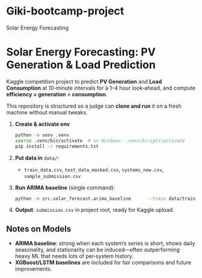 # Giki-bootcamp-project
Solar Energy Forecasting

# Solar Energy Forecasting: PV Generation & Load Prediction

Kaggle competition project to predict **PV Generation** and **Load Consumption** at 10‑minute intervals for a 1–4 hour look‑ahead, and compute **efficiency = generation ÷ consumption**.

This repository is structured so a judge can **clone and run** it on a fresh machine without manual tweaks.

1. **Create & activate env**
   ```bash
   python -m venv .venv
   source .venv/bin/activate  # on Windows: .venv\Scripts\activate
   pip install -r requirements.txt
   ```

2. **Put data in** `data/`:
   - `train_data.csv`, `test_data_masked.csv`, `systems_new.csv`, `sample_submission.csv`

3. **Run ARIMA baseline** (single command):
   ```bash
   python -m src.solar_forecast.arima_baseline      --train data/train_data.csv      --test data/test_data_masked.csv      --sample data/sample_submission.csv      --out submission.csv
   ```

4. **Output**: `submission.csv` in project root, ready for Kaggle upload.

## Notes on Models
- **ARIMA baseline**: strong when each system’s series is short, shows daily seasonality, and stationarity can be induced—often outperforming heavy ML that needs lots of per‑system history.
- **XGBoost/LSTM baselines** are included for fair comparisons and future improvements.
